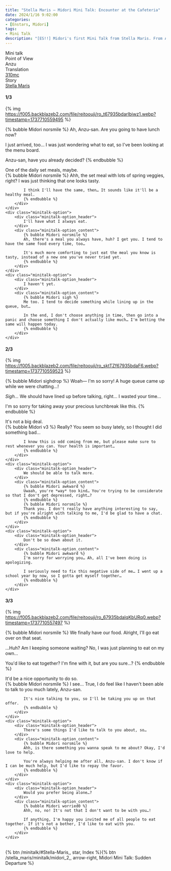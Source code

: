 ```yaml
---
title: "Stella Maris – Midori Mini Talk: Encounter at the Cafeteria"
date: 2024/1/16 9:02:00
categories:
- [Enstars, Midori]
tags:
- Mini Talk
description: "[ES!!] Midori's first Mini Talk from Stella Maris. From Anzu's POV."
---
```

<div class="three-wrapper" style="--storyColor:#5ac189;--storyColor-rgb:90,193,137;--storyColor-h:147.4;--storyColor-s:45.4%;--storyColor-l:55.5%;">
    <div class="info-area">
        <div class="info">
            <div class="info-item characters">
                <div class="label">
                    Mini talk
                </div>
                <div class="value">
								<a href="/categories/Enstars/Midori" character="Midori"></a>
                </div>
            </div>
            <div class="info-item one">
                <div class="label">
                    Point of View
                </div>
                <div class="value">
                    Anzu
                </div>
            </div>
            <div class="info-item two">
                <div class="label">
                    Translation
                </div>
                <div class="value">
                    <a href="/about">310mc</a>
                </div>
            </div>
            <div class="info-item three">
                <div class="label">
                   Story
                </div>
                <div class="value">
                    <a href="/stella_maris">Stella Maris</a>
                </div>
            </div>
        </div>
    </div>
</div>

<!-- more -->

#### <div mt="rare"></div> 1/3

{% img https://f005.backblazeb2.com/file/reitoouji/ro_t67935bdarIbiwz1.webp?timestamp=1737710559495 %}

{% bubble Midori norsmile %}
Ah, Anzu-san. Are you going to have lunch now?

I just arrived, too… I was just wondering what to eat, so I've been looking at the menu board.

Anzu-san, have you already decided?
{% endbubble %}

<div class="minitalk" character="Anzu">
    <div class="minitalk-option">
        <div class="minitalk-option_header">
            One of the daily set meals, maybe.
        </div>
        <div class="minitalk-option_content">
            {% bubble Midori norsmile %}
            Ahh, the set meal with lots of spring veggies, right? I was just thinking that one looks tasty.

            I think I'll have the same, then… It sounds like it'll be a healthy meal.
			{% endbubble %}
        </div>
    </div>
    <div class="minitalk-option">
        <div class="minitalk-option_header">
            I'll have what I always eat.
        </div>
        <div class="minitalk-option_content">
            {% bubble Midori norsmile %}
            Ah, there's a meal you always have, huh? I get you. I tend to have the same food every time, too…

            It's much more comforting to just eat the meal you know is tasty, instead of a new one you've never tried yet.
			{% endbubble %}
        </div>
    </div>
    <div class="minitalk-option">
        <div class="minitalk-option_header">
            I haven't yet.
        </div>
        <div class="minitalk-option_content">
            {% bubble Midori sigh %}
            Me too. I tend to decide something while lining up in the queue, but…

            In the end, I don't choose anything in time, then go into a panic and choose something I don't actually like much… I'm betting the same will happen today.
			{% endbubble %}
        </div>
    </div>
</div>

#### <div mt="rare"></div> 2/3

{% img https://f005.backblazeb2.com/file/reitoouji/ro_sktTZf67935bdaF6.webp?timestamp=1737710559523 %}

{% bubble Midori sighdrop %}
Woah— I'm so sorry! A huge queue came up while we were chatting…!

*Sigh…* We should have lined up before talking, right… I wasted your time…

I'm so sorry for taking away your precious lunchbreak like this.
{% endbubble %}

<div class="minitalk" character="Anzu">
    <div class="minitalk-option">
        <div class="minitalk-option_header">
            It's not a big deal.
        </div>
        <div class="minitalk-option_content">
            {% bubble Midori v3 %}
            Really? You seem so busy lately, so I thought I did something bad…

            I know this is odd coming from me, but please make sure to rest whenever you can. Your health is important…
			{% endbubble %}
        </div>
    </div>
    <div class="minitalk-option">
        <div class="minitalk-option_header">
            We should be able to talk more.
        </div>
        <div class="minitalk-option_content">
            {% bubble Midori awkward %}
            Uwaah, you're *way* too kind… You're trying to be considerate so that I don't get depressed, right…?
            {% endbubble %}
            {% bubble Midori norsmile %}
            Thank you. I don't really have anything interesting to say, but if you're alright with talking to me, I'd be glad to have a chat.
			{% endbubble %}
        </div>
    </div>
    <div class="minitalk-option">
        <div class="minitalk-option_header">
            Don't be so down about it.
        </div>
        <div class="minitalk-option_content">
            {% bubble Midori awkward %}
            I'm sorry for worrying you… Ah, all I've been doing is apologizing.

            I seriously need to fix this negative side of me… I went up a school year by now, so I gotta get myself together…
			{% endbubble %}
        </div>
    </div>
</div>

#### <div mt="rare"></div> 3/3

{% img https://f005.backblazeb2.com/file/reitoouji/ro_67935bdaIqKbURq0.webp?timestamp=1737710557497 %}

{% bubble Midori norsmile %}
We finally have our food. Alright, I'll go eat over on that seat.

…Huh? Am I keeping someone waiting? No, I was just planning to eat on my own…

You'd like to eat together? I'm fine with it, but are you sure…?
{% endbubble %}

<div class="minitalk" character="Anzu">
    <div class="minitalk-option">
        <div class="minitalk-option_header">
          It'd be a nice opportunity to do so.
        </div>
        <div class="minitalk-option_content">
            {% bubble Midori norsmile %}
            I see… True, I do feel like I haven't been able to talk to you much lately, Anzu-san.

            It's nice talking to you, so I'll be taking you up on that offer.
			{% endbubble %}
        </div>
    </div>
    <div class="minitalk-option">
        <div class="minitalk-option_header">
            There's some things I'd like to talk to you about, so…
        </div>
        <div class="minitalk-option_content">
            {% bubble Midori norsmile %}
            Ahh, is there something you wanna speak to me about? Okay, I'd love to help.

            You're always helping me after all, Anzu-san. I don't know if I can be much help, but I'd like to repay the favor.
			{% endbubble %}
        </div>
    </div>
    <div class="minitalk-option">
        <div class="minitalk-option_header">
            Would you prefer being alone…?
        </div>
        <div class="minitalk-option_content">
            {% bubble Midori worried0 %}
            Ahh, no, no! It's not that I don't want to be with you…!

            If anything, I'm happy you invited me of all people to eat together. If it's not a bother, I'd like to eat with you.
			{% endbubble %}
        </div>
    </div>
</div>
<br>
<div toc>{% btn /minitalk/#Stella-Maris,, star, Index %}{% btn /stella_maris/minitalk/midori_2,, arrow-right, Midori Mini Talk: Sudden Departure %}</div>
